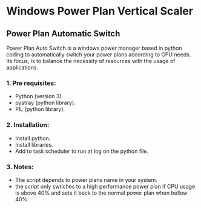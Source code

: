 # Windows Power Plan Vertical Scaler

## Power Plan Automatic Switch
Power Plan Auto Switch is a windows power manager based in python coding to automatically switch your power plans according to CPU needs.
Its focus, is to balance the necessity of resources with the usage of applications.

### 1. Pre requisites:
  - Python (version 3).
  - pystray (python library).
  - PIL (python library).

### 2. Installation:
  - Install python.
  - Install libraries.
  - Add to task scheduler to run at log on the python file.

### 3. Notes:
  - The script depends to power plans name in your system.
  - the script only swtiches to a high performance power plan if CPU usage is above 40% and sets it back to the normal power plan when bellow 40%.
